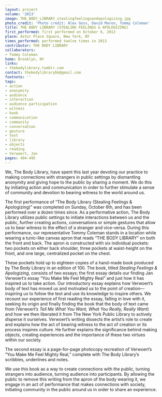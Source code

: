 ```yaml
---
layout: project
volume: '2013'
image: THE_BODY_LIBRARY_stealingfeelingsandapologizing.jpg
photo_credit: 'Photo credit: Alex Goss, David Maron, Tommy Coleman'
title: THE BODY LIBRARY (STEALING FEELINGS & APOLOGIZING)
first_performed: first performed on October 6, 2013
place: Astor Place Square, New York, NY
times_performed: performed twelve times in 2013
contributor: THE BODY LIBRARY
collaborators:
- Tommy Coleman
home: Brooklyn, NY
links:
- thebodylibrary.tumblr.com
contact: thebodylibrarybk@gmail.com
footnote: ''
tags:
- action
- anonymity
- audience
- interaction
- audience participation
- witness
- book
- communication
- community
- conversation
- gesture
- text
- library
- objects
- reading
- Verwoert, Jan
pages: 494-495
---
```


We, The Body Library, have spent this last year devoting our practice to making connections with strangers in public settings by dismantling anonymity and giving hope to the public by sharing a moment. We do this by initiating action and communication in order to further stimulate a sense of community and devotion to bearing witness to the world around us.

The first performance of “The Body Library (Stealing Feelings & Apologizing)” was completed on Sunday, October 6th, and has been performed over a dozen times since. As a performative action, The Body Library utilizes public settings to initiate interactions between us and the public, further creating actions, conversations or simple gestures that allow us to bear witness to the effect of a stranger and vice-versa. During this performance, our representative Tommy Coleman stands in a location while wearing a tunic-like canvas apron that reads “THE BODY LIBRARY” on both the front and back. The apron is constructed with six individual pockets: two pockets on either back shoulder, three pockets at waist-height on the front, and one large, centralized pocket on the chest.

These pockets hold up to eighteen copies of a hand-made book produced by The Body Library in an edition of 100. The book, titled _Stealing Feelings & Apologizing_, consists of two essays; the first essay details our finding Jan Verwoert’s essay “You Make Me Feel Mighty Real” and just how it has inspired us to take action. Our introductory essay explains how Verwoert’s body of text has moved us and motivated us to the point of creation—inspiring us to follow the text and use its knowledge to inspire others. We recount our experience of first reading the essay, falling in love with it, seeking its origin and finally finding the book that the body of text came from (Verwoert’s _Tell Me What You Want, What You Really, Really Want_) and how we then liberated it from The New York Public Library to actively disperse it ourselves. Verwoert’s writing dissects the artist’s role to create and explains how the act of bearing witness to the act of creation or its process inspires culture. He further explains the significance behind making objects, creating experiences and the importance of these two virtues within our society.

The second essay is a page-for-page photocopy recreation of Verwoert’s “You Make Me Feel Mighty Real,” complete with The Body Library’s scribbles, underlines and notes.

We use this book as a way to create connections with the public, turning strangers into audience, turning audience into participants. By allowing the public to remove this writing from the apron of the body wearing it, we engage in an act of performance that makes connections with society, initiating community in the public around us in order to share an experience.
